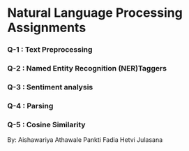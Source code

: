 # Natural Language Processing Assignments
 
 ### Q-1 : Text Preprocessing
 ### Q-2 : Named Entity Recognition (NER)Taggers 
 ### Q-3 : Sentiment analysis
 ### Q-4 : Parsing
 ### Q-5 : Cosine Similarity

By:
Aishawariya Athawale
Pankti Fadia
Hetvi Julasana

